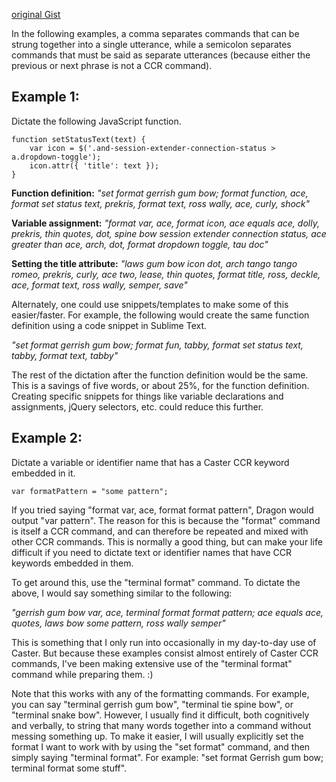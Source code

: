 [original Gist](https://gist.github.com/chilimangoes/f6ae51ca53d96a19a46c45ecd4b0d296)

In the following examples, a comma separates commands that can be strung together into a single utterance, 
while a semicolon separates commands that must be said as separate utterances (because either the previous 
or next phrase is not a CCR command).


Example 1:
---------------------
Dictate the following JavaScript function.


```
function setStatusText(text) {
    var icon = $('.and-session-extender-connection-status > a.dropdown-toggle');
    icon.attr({ 'title': text });
}
```

**Function definition:**
*"set format gerrish gum bow; format function, ace, format set status text, prekris, format text, ross wally, ace, curly, shock"*

**Variable assignment:**
*"format var, ace, format icon, ace equals ace, dolly, prekris, thin quotes, dot, spine bow session extender connection status, ace greater than ace, arch, dot, format dropdown toggle, tau doc"*

**Setting the title attribute:**
*"laws gum bow icon dot, arch tango tango romeo, prekris, curly, ace two, lease, thin quotes, format title, ross, deckle, ace, format text, ross wally, semper, save"*

Alternately, one could use snippets/templates to make some of this easier/faster. For example, the following 
would create the same function definition using a code snippet in Sublime Text.

*"set format gerrish gum bow; format fun, tabby, format set status text, tabby, format text, tabby"*

The rest of the dictation after the function definition would be the same. This is a savings of five words, or about 25%, for the function definition. Creating specific snippets for things like variable declarations and assignments, jQuery selectors, etc. could reduce this further.


Example 2:
---------------------
Dictate a variable or identifier name that has a Caster CCR keyword embedded in it.

```
var formatPattern = "some pattern";
```

If you tried saying "format var, ace, format format pattern", Dragon would output "var pattern". The reason for this is because the "format" command is itself a CCR command, and can therefore be repeated and mixed with other CCR commands. This is normally a good thing, but can make your life difficult if you need to dictate text or identifier names that have CCR keywords embedded in them.

To get around this, use the "terminal format" command. To dictate the above, I would say something similar to the following:

*"gerrish gum bow var, ace, terminal format format pattern; ace equals ace, quotes, laws bow some pattern, ross wally semper"*

This is something that I only run into occasionally in my day-to-day use of Caster. But because these examples consist almost entirely of Caster CCR commands, I've been making extensive use of the "terminal format" command while preparing them. :)

Note that this works with any of the formatting commands. For example, you can say "terminal gerrish gum bow", "terminal tie spine bow", or "terminal snake bow". However, I usually find it difficult, both cognitively and verbally, to string that many words together into a command without messing something up. To make it easier, I will usually explicitly set the format I want to work with by using the "set format" command, and then simply saying "terminal format". For example: "set format Gerrish gum bow; terminal format some stuff".

